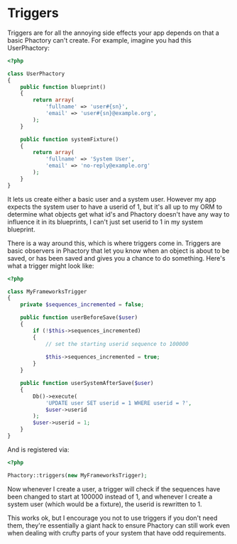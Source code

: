 # Triggers

Triggers are for all the annoying side effects your app depends on that
a basic Phactory can't create. For example, imagine you had this UserPhactory:

```php
<?php

class UserPhactory
{
    public function blueprint()
    {
        return array(
            'fullname' => 'user#{sn}',
            'email' => 'user#{sn}@example.org',
        );
    }

    public function systemFixture()
    {
        return array(
            'fullname' => 'System User',
            'email' => 'no-reply@example.org'
        );
    }
}

```

It lets us create either a basic user and a system user. However my app expects
the system user to have a userid of 1, but it's all up to my ORM to determine
what objects get what id's and Phactory doesn't have any way to influence it
in its blueprints, I can't just set userid to 1 in my system blueprint.

There is a way around this, which is where triggers come in. Triggers are
basic observers in Phactory that let you know when an object is about to be
saved, or has been saved and gives you a chance to do something. Here's what
a trigger might look like:

```php
<?php

class MyFrameworksTrigger
{
    private $sequences_incremented = false;

    public function userBeforeSave($user)
    {
        if (!$this->sequences_incremented)
        {
            // set the starting userid sequence to 100000
            
            $this->sequences_incremented = true;
        }
    }

    public function userSystemAfterSave($user)
    {
        Db()->execute(
            'UPDATE user SET userid = 1 WHERE userid = ?',
            $user->userid
        );
        $user->userid = 1;
    }
}

```

And is registered via:

```php
<?php

Phactory::triggers(new MyFrameworksTrigger);

```

Now whenever I create a user, a trigger will check if the sequences have been
changed to start at 100000 instead of 1, and whenever I create a system user
(which would be a fixture), the userid is rewritten to 1.

This works ok, but I encourage you not to use triggers if you don't need them,
they're essentially a giant hack to ensure Phactory can still work even when
dealing with crufty parts of your system that have odd requirements.
